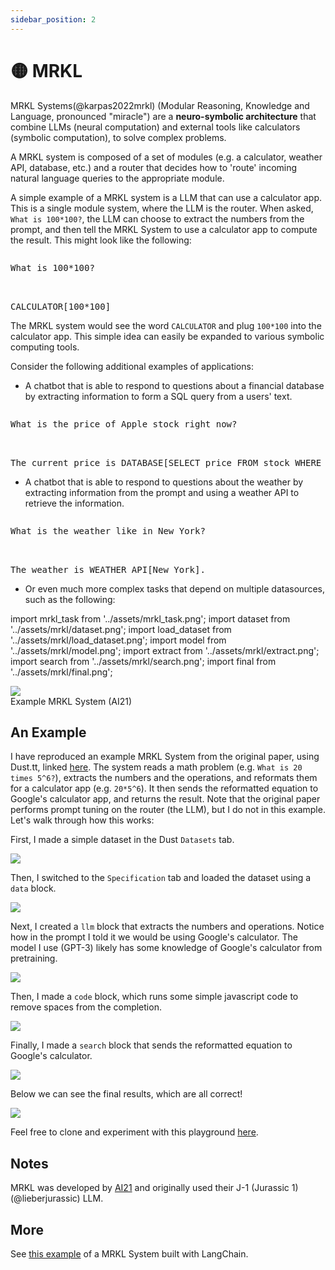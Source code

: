 ```yaml
---
sidebar_position: 2
---
```


# 🟡 MRKL

MRKL Systems(@karpas2022mrkl) (Modular Reasoning, Knowledge and Language, pronounced "miracle") 
are a **neuro-symbolic architecture** that combine LLMs (neural computation) and external 
tools like calculators (symbolic computation), to solve complex problems. 

A MRKL system is composed of a set of modules (e.g. a calculator, weather API, database, etc.) and a router that decides how to 'route' incoming natural language queries to the appropriate module.

A simple example of a MRKL system is a LLM that can 
use a calculator app. This is a single module system, where the LLM is the router.
When asked, `What is 100*100?`, the LLM can choose to
extract the numbers from the prompt, and then tell the MRKL System to use a calculator 
app to compute the result. This might look like the following:

<pre>
<p>What is 100*100?</p>

<span style={{backgroundColor: '#d2f4d3'}}>CALCULATOR[100*100]</span>
</pre>

The MRKL system would see the word `CALCULATOR` and plug `100*100` into the calculator app.
This simple idea can easily be expanded to various symbolic computing tools.

Consider the following additional examples of applications: 

- A chatbot that is able to respond to questions about a financial database by 
extracting information to form a SQL query from a users' text.

<pre>
<p>What is the price of Apple stock right now?</p>

<span style={{backgroundColor: '#d2f4d3'}}>The current price is DATABASE[SELECT price FROM stock WHERE company = "Apple" AND time = "now"].</span>
</pre>

- A chatbot that is able to respond to questions about the weather by extracting
information from the prompt and using a weather API to retrieve the information.

<pre>
<p>What is the weather like in New York?</p>

<span style={{backgroundColor: '#d2f4d3'}}>The weather is WEATHER_API[New York].</span>
</pre>

- Or even much more complex tasks that depend on multiple datasources, such as the
following:


import mrkl_task from '../assets/mrkl_task.png';
import dataset from '../assets/mrkl/dataset.png';
import load_dataset from '../assets/mrkl/load_dataset.png';
import model from '../assets/mrkl/model.png';
import extract from '../assets/mrkl/extract.png';
import search from '../assets/mrkl/search.png';
import final from '../assets/mrkl/final.png';

<div style={{textAlign: 'center'}}>
  <img src={mrkl_task} style={{width: "500px"}} />
</div>

<div style={{textAlign: 'center'}}>
Example MRKL System (AI21)
</div>


## An Example

I have reproduced an example MRKL System from the original paper, using Dust.tt, 
linked [here](https://dust.tt/trigaten/a/98bdd65cb7). 
The system reads a math problem (e.g. `What is 20 times 5^6?`), extracts the numbers and the operations,
and reformats them for a calculator app (e.g. `20*5^6`). It then sends the reformatted equation 
to Google's calculator app, and returns the result. Note that the original paper performs prompt tuning on the router (the LLM), but I do not in this example. Let's walk through how this works:

First, I made a simple dataset in the Dust `Datasets` tab.


<div style={{textAlign: 'center'}}>
  <img src={dataset} style={{width: "750px"}} />
</div>

Then, I switched to the `Specification` tab and loaded the dataset using a `data` block.

<div style={{textAlign: 'center'}}>
  <img src={load_dataset} style={{width: "750px"}} />
</div>

Next, I created a `llm` block that extracts the numbers and operations. Notice how
in the prompt I told it we would be using Google's calculator. The model I use (GPT-3)
likely has some knowledge of Google's calculator from pretraining.

<div style={{textAlign: 'center'}}>
  <img src={model} style={{width: "750px"}} />
</div>

Then, I made a `code` block, which runs some simple javascript code to remove 
spaces from the completion.

<div style={{textAlign: 'center'}}>
  <img src={extract} style={{width: "750px"}} />
</div>

Finally, I made a `search` block that sends the reformatted equation to Google's calculator.

<div style={{textAlign: 'center'}}>
  <img src={search} style={{width: "750px"}} />
</div>

Below we can see the final results, which are all correct!

<div style={{textAlign: 'center'}}>
  <img src={final} style={{width: "750px"}} />
</div>

Feel free to clone and experiment with this playground [here](https://dust.tt/trigaten/a/98bdd65cb7).

## Notes
MRKL was developed by [AI21](https://www.ai21.com/) and originally used their 
J-1 (Jurassic 1)(@lieberjurassic) LLM.

## More

See [this example](https://langchain.readthedocs.io/en/latest/examples/agents/mrkl.html) of a MRKL System
built with LangChain.
